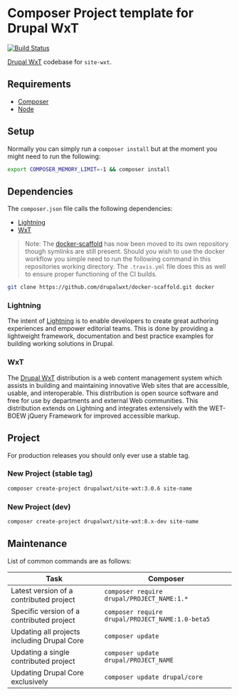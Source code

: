 Composer Project template for Drupal WxT
========================================

[![Build Status][ci-badge]][ci]

[Drupal WxT][wxt] codebase for `site-wxt`.

## Requirements

* [Composer][composer]
* [Node][node]

## Setup

Normally you can simply run a `composer install` but at the moment you might need to run the following:

```sh
export COMPOSER_MEMORY_LIMIT=-1 && composer install
```

## Dependencies

The `composer.json` file calls the following dependencies:

* [Lightning][lightning]
* [WxT][wxt]

> Note: The [docker-scaffold][docker-scaffold] has now been moved to its own repository though symlinks are still present. Should you wish to use the docker workflow you simple need to run the following command in this repositories working directory. The `.travis.yml` file does this as well to ensure proper functioning of the CI builds.

```sh
git clone https://github.com/drupalwxt/docker-scaffold.git docker
```

### Lightning

The intent of [Lightning][lightning] is to enable developers to create great authoring experiences and empower editorial teams. This is done by providing a lightweight framework, documentation and best practice examples for building working solutions in Drupal.

### WxT

The [Drupal WxT][wxt] distribution is a web content management system which assists in building and maintaining innovative Web sites that are accessible, usable, and interoperable. This distribution is open source software and free for use by departments and external Web communities. This distribution extends on Lightning and integrates extensively with the WET-BOEW jQuery Framework for improved accessible markup.

## Project

For production releases you should only ever use a stable tag.

### New Project (stable tag)

```sh
composer create-project drupalwxt/site-wxt:3.0.6 site-name
```

### New Project (dev)

```sh
composer create-project drupalwxt/site-wxt:8.x-dev site-name
```

## Maintenance

List of common commands are as follows:

| Task                                            | Composer                                               |
|-------------------------------------------------|--------------------------------------------------------|
| Latest version of a contributed project         | ```composer require drupal/PROJECT_NAME:1.*```         |
| Specific version of a contributed project       | ```composer require drupal/PROJECT_NAME:1.0-beta5``` |
| Updating all projects including Drupal Core     | ```composer update```                                  |
| Updating a single contributed project           | ```composer update drupal/PROJECT_NAME```              |
| Updating Drupal Core exclusively                | ```composer update drupal/core```                      |


[ci]:                           https://travis-ci.org/drupalwxt/site-wxt
[ci-badge]:                     https://travis-ci.org/drupalwxt/site-wxt.svg?branch=8.x
[composer]:                     https://getcomposer.org
[docker-scaffold]:              https://github.com/drupalwxt/docker-scaffold.git
[node]:                         https://nodejs.org
[lightning]:                    https://github.com/acquia/lightning
[wxt]:                          https://github.com/drupalwxt/wxt
